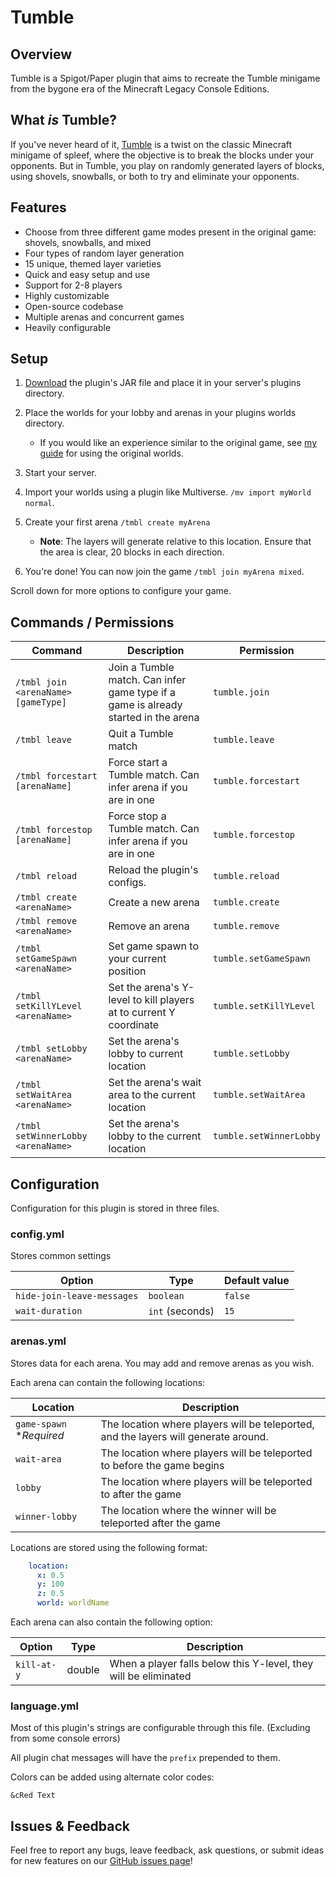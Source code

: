 # Tumble  

## Overview  

Tumble is a Spigot/Paper plugin that aims to recreate the Tumble minigame from the bygone era of the Minecraft Legacy Console Editions.  

## What *is* Tumble?

If you've never heard of it, [Tumble](https://minecraft.wiki/w/tumble) is a twist on the classic Minecraft minigame of spleef, where the objective is to break the blocks under your opponents. But in Tumble, you play on randomly generated layers of blocks, using shovels, snowballs, or both to try and eliminate your opponents.

## Features  

- Choose from three different game modes present in the original game: shovels, snowballs, and mixed  
- Four types of random layer generation  
- 15 unique, themed layer varieties
- Quick and easy setup and use
- Support for 2-8 players  
- Highly customizable  
- Open-source codebase  
- Multiple arenas and concurrent games
- Heavily configurable

## Setup

1. [Download](https://github.com/MylesAndMore/tmbl/releases) the plugin's JAR file and place it in your server's plugins directory.
2. Place the worlds for your lobby and arenas in your plugins worlds directory.
    - If you would like an experience similar to the original game, see [my guide](OG_GUIDE.md) for using the original worlds.  

3. Start your server.
4. Import your worlds using a plugin like Multiverse. ```/mv import myWorld normal```.
5. Create your first arena `/tmbl create myArena`
   - **Note**: The layers will generate relative to this location. Ensure that the area is clear, 20 blocks in each direction.

7. You're done! You can now join the game ```/tmbl join myArena mixed```.

Scroll down for more options to configure your game.  

## Commands / Permissions

| Command                             | Description                                                                        | Permission              |
|-------------------------------------|------------------------------------------------------------------------------------|-------------------------|
| `/tmbl join <arenaName> [gameType]` | Join a Tumble match. Can infer game type if a game is already started in the arena | `tumble.join`           |
| `/tmbl leave`                       | Quit a Tumble match                                                                | `tumble.leave`          |
| `/tmbl forcestart [arenaName]`      | Force start a Tumble match. Can infer arena if you are in one                      | `tumble.forcestart`     |
| `/tmbl forcestop [arenaName]`       | Force stop a Tumble match. Can infer arena if you are in one                       | `tumble.forcestop`      |
| `/tmbl reload`                      | Reload the plugin's configs.                                                       | `tumble.reload`         |
| `/tmbl create <arenaName>`          | Create a new arena                                                                 | `tumble.create`         |
| `/tmbl remove <arenaName>`          | Remove an arena                                                                    | `tumble.remove`         |
| `/tmbl setGameSpawn <arenaName>`    | Set game spawn to your current position                                            | `tumble.setGameSpawn`   |
| `/tmbl setKillYLevel <arenaName>`   | Set the arena's Y-level to kill players at to current Y coordinate                 | `tumble.setKillYLevel`  |
| `/tmbl setLobby <arenaName>`        | Set the arena's lobby to current location                                          | `tumble.setLobby`       |
| `/tmbl setWaitArea <arenaName>`     | Set the arena's wait area to the current location                                  | `tumble.setWaitArea`    |
| `/tmbl setWinnerLobby <arenaName>`  | Set the arena's lobby to the current location                                      | `tumble.setWinnerLobby` |


## Configuration  
Configuration for this plugin is stored in three files.

### config.yml
Stores common settings

| Option                     | Type            | Default value |
|----------------------------|-----------------|---------------|
| `hide-join-leave-messages` | `boolean`       | `false`       |
| `wait-duration`            | `int` (seconds) | `15`          |


### arenas.yml
Stores data for each arena. You may add and remove arenas as you wish.

Each arena can contain the following locations:

| Location                 | Description                                                                         |
|--------------------------|-------------------------------------------------------------------------------------|
| `game-spawn` **Required* | The location where players will be teleported, and the layers will generate around. |
| `wait-area`              | The location where players will be teleported to before the game begins             |
| `lobby`                  | The location where players will be teleported to after the game                     |
| `winner-lobby`           | The location where the winner will be teleported after the game                     |

Locations are stored using the following format:
```yaml
    location:
      x: 0.5
      y: 100
      z: 0.5
      world: worldName
```

Each arena can also contain the following option:

| Option      | Type   | Description                                                     |
|-------------|--------|-----------------------------------------------------------------|
| `kill-at-y` | double | When a player falls below this Y-level, they will be eliminated |

### language.yml
Most of this plugin's strings are configurable through this file. (Excluding from some console errors)

All plugin chat messages will have the `prefix` prepended to them. 

Colors can be added using alternate color codes:
```
&cRed Text
```


## Issues & Feedback  

Feel free to report any bugs, leave feedback, ask questions, or submit ideas for new features on our [GitHub issues page](https://github.com/MylesAndMore/tmbl/issues/new)!  
